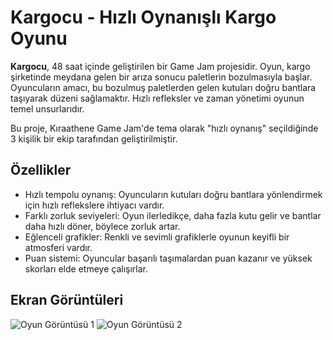 # Kargocu - Hızlı Oynanışlı Kargo Oyunu

**Kargocu**, 48 saat içinde geliştirilen bir Game Jam projesidir. Oyun, kargo şirketinde meydana gelen bir arıza sonucu paletlerin bozulmasıyla başlar. Oyuncuların amacı, bu bozulmuş paletlerden gelen kutuları doğru bantlara taşıyarak düzeni sağlamaktır. Hızlı refleksler ve zaman yönetimi oyunun temel unsurlarıdır.

Bu proje, Kıraathene Game Jam'de tema olarak "hızlı oynanış" seçildiğinde 3 kişilik bir ekip tarafından geliştirilmiştir.

## Özellikler

- Hızlı tempolu oynanış: Oyuncuların kutuları doğru bantlara yönlendirmek için hızlı reflekslere ihtiyacı vardır.
- Farklı zorluk seviyeleri: Oyun ilerledikçe, daha fazla kutu gelir ve bantlar daha hızlı döner, böylece zorluk artar.
- Eğlenceli grafikler: Renkli ve sevimli grafiklerle oyunun keyifli bir atmosferi vardır.
- Puan sistemi: Oyuncular başarılı taşımalardan puan kazanır ve yüksek skorları elde etmeye çalışırlar.

## Ekran Görüntüleri

![Oyun Görüntüsü 1](screenshot1.png)
![Oyun Görüntüsü 2](screenshot2.png)
